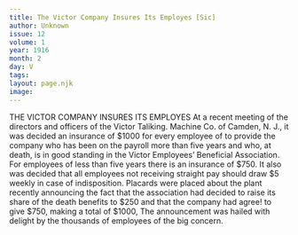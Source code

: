 ```yaml
---
title: The Victor Company Insures Its Employes [Sic]
author: Unknown
issue: 12
volume: 1
year: 1916
month: 2
day: V
tags:
layout: page.njk
image:
---
```

THE VICTOR COMPANY INSURES ITS EMPLOYES    At a recent meeting of the directors and officers of the Victor Taliking. Machine Co. of Camden, N. J., it was decided an insurance of $1000 for every employee of to provide the company who has been on the payroll more than five years and who, at death, is in good standing in the Victor Employees’ Beneficial Association. For employees of less than five years there is an insurance of $750.       It also was decided that all employees not receiving straight pay should draw $5 weekly in case of indisposition.       Placards were placed about the plant recently announcing the fact that the association had decided to raise its share of the death benefits to $250 and that the company had agree! to give $750, making a total of $1000, The announcement was hailed with delight by the thousands of employees of the big concern.

